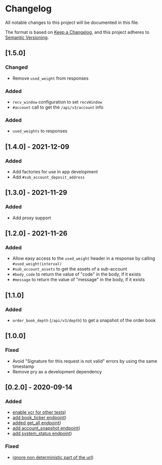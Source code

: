 # Changelog
All notable changes to this project will be documented in this file.

The format is based on [Keep a Changelog](https://keepachangelog.com/en/1.0.0/),
and this project adheres to [Semantic Versioning](https://semver.org/spec/v2.0.0.html).

## [1.5.0]
### Changed
- Remove `used_weight` from responses

### Added
- `recv_window` configuration to set `recvWindow`
- `#account` call to get the `/api/v3/account` info

### Added
- `used_weights` to responses

## [1.4.0] - 2021-12-09
### Added
- Add factories for use in app development
- Add `#sub_account_deposit_address`

## [1.3.0] - 2021-11-29
### Added
- Add proxy support

## [1.2.0] - 2021-11-26
### Added
- Allow easy access to the `used_weight` header in a response by calling `#used_weight(interval)`
- `#sub_account_assets` to get the assets of a sub-account
- `#body_code` to return the value of "code" in the body, if it exists
- `#message` to return the value of "message" in the body, if it exists

## [1.1.0]
### Added
- `order_book_depth` (`/api/v3/depth`) to get a snapshot of the order book

## [1.0.0]
### Fixed
- Avoid "Signature for this request is not valid" errors by using the same timestamp
- Remove pry as a development dependency

## [0.2.0] - 2020-09-14
### Added

- [enable vcr for other tests](/../../commit/aaf2fbb))
- [add book_ticker endpoint](/../../commit/bc7c896))
- [added get_all endpoint](/../../commit/b22fa3f))
- [add account_snapshot endpoint](/../../commit/e64826a))
- [add system_status endpoint](/../../commit/fbc3c36))

### Fixed
- [ignore non deterministic part of the url](/../../commit/647a822))
